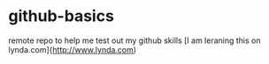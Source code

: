 # github-basics
remote repo to help me test out my github skills
[I am leraning this on lynda.com]{http://www.lynda.com)
